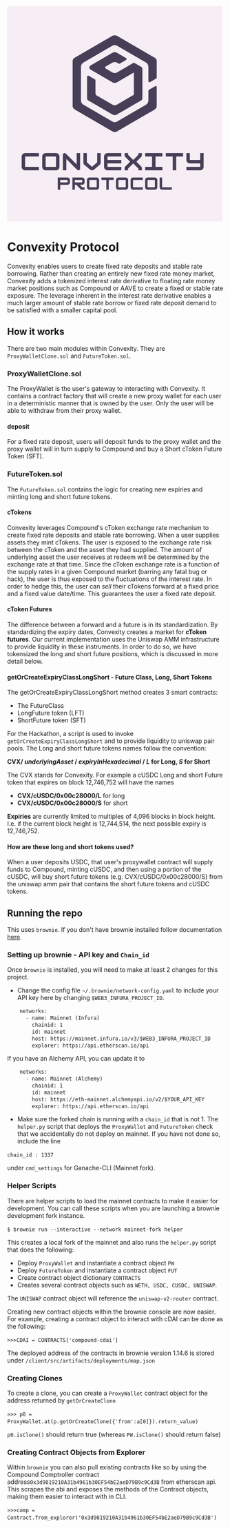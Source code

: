 ![alt text](https://github.com/leo-convexity/HackMoney/blob/main/ConvexityLogoLight.png?raw=true)

# Convexity Protocol

Convexity enables users to create fixed rate deposits and stable rate borrowing. Rather than creating an entirely new fixed rate money market, Convexity adds a tokenized interest rate derivative to floating rate money market positions such as Compound or AAVE to create a fixed or stable rate exposure. The leverage inherent in the interest rate derivative enables a much larger amount of stable rate borrow or fixed rate deposit demand to be satisfied with a smaller capital pool.

## How it works

There are two main modules within Convexity. They are `ProxyWalletClone.sol` and `FutureToken.sol`. 

### ProxyWalletClone.sol

The ProxyWallet is the user's gateway to interacting with Convexity. It contains a contract factory that will create a new proxy wallet for each user in a deterministic manner that is owned by the user. Only the user will be able to withdraw from their proxy wallet. 

#### deposit

For a fixed rate deposit, users will deposit funds to the proxy wallet and the proxy wallet will in turn supply to Compound and buy a Short cToken Future Token (SFT).

### FutureToken.sol

The `FutureToken.sol` contains the logic for creating new expiries and minting long and short future tokens.

#### cTokens

Convexity leverages Compound's cToken exchange rate mechanism to create fixed rate deposits and stable rate borrowing. When a user supplies assets they mint cTokens. The user is exposed to the exchange rate risk between the cToken and the asset they had supplied. The amount of underlying asset the user receives at redeem will be determined by the exchange rate at that time. Since the cToken exchange rate is a function of the supply rates in a given Compound market (barring any fatal bug or hack), the user is thus exposed to the fluctuations of the interest rate. In order to hedge this, the user can *sell* their cTokens forward at a fixed price and a fixed value date/time. This guarantees the user a fixed rate deposit.

#### cToken Futures

The difference between a forward and a future is in its standardization. By standardizing the expiry dates, Convexity creates a market for **cToken futures**. Our current implementation uses the Uniswap AMM infrastructure to provide liquidity in these instruments. In order to do so, we have tokensized the long and short future positions, which is discussed in more detail below.

#### getOrCreateExpiryClassLongShort - Future Class, Long, Short Tokens

The getOrCreateExpiryClassLongShort method creates 3 smart contracts:

- The FutureClass 
- LongFuture token (LFT)
- ShortFuture token (SFT)

For the Hackathon, a script is used to invoke `getOrCreateExpiryClassLongShort` and to provide liquidity to uniswap pair pools.
The Long and short future tokens names follow the convention: 

**CVX/ _underlyingAsset_ / _expiryInHexadecimal_ / _L_ for Long, _S_ for Short**

The CVX stands for Convexity. For example a cUSDC Long and short Future token that expires on block 12,746,752 will have the names

- **CVX/cUSDC/0x00c28000/L** for long
- **CVX/cUSDC/0x00c28000/S** for short

**Expiries** are currently limited to multiples of 4,096 blocks in block height. I.e. if the current block height is 12,744,514, the next possible expiry is 12,746,752.

#### How are these long and short tokens used?

When a user deposits USDC, that user's proxywallet contract will supply funds to Compound, minting cUSDC, and then using a portion of the cUSDC, will buy short future tokens (e.g. CVX/cUSDC/0x00c28000/S) from the uniswap amm pair that contains the short future tokens and cUSDC tokens. 

## Running the repo

This uses `brownie`. If you don't have brownie installed follow documentation [here](https://eth-brownie.readthedocs.io/en/stable/install.html).

### Setting up brownie - API key and `Chain_id`

Once `brownie` is installed, you will need to make at least 2 changes for this project. 

- Change the config file `~/.brownie/network-config.yaml` to include your API key here by changing `$WEB3_INFURA_PROJECT_ID`.
```- name: Ethereum
    networks:
      - name: Mainnet (Infura)
        chainid: 1
        id: mainnet
        host: https://mainnet.infura.io/v3/$WEB3_INFURA_PROJECT_ID
        explorer: https://api.etherscan.io/api
```
If you have an Alchemy API, you can update it to 

```- name: Ethereum
    networks:
      - name: Mainnet (Alchemy)
        chainid: 1
        id: mainnet
        host: https://eth-mainnet.alchemyapi.io/v2/$YOUR_API_KEY
        explorer: https://api.etherscan.io/api
```
- Make sure the forked chain is running with a `chain_id` that is not 1. The `helper.py` script that deploys the `ProxyWallet` and `FutureToken` check that we accidentally do not deploy on mainnet. If you have not done so, include the line

`chain_id : 1337` 

under `cmd_settings` for Ganache-CLI (Mainnet fork).

### Helper Scripts

There are helper scripts to load the mainnet contracts to make it easier for development. You can call these scripts when you are launching a brownie development fork instance.

`$ brownie run --interactive --network mainnet-fork helper`

This creates a local fork of the mainnet and also runs the `helper.py` script that does the following:

- Deploy `ProxyWallet` and instantiate a contract object `PW`
- Deploy `FutureToken` and instantiate a contract object `FUT`
- Create contract object dictionary `CONTRACTS`
- Creates several contract objects such as `WETH, USDC, CUSDC, UNISWAP`. 
 
The `UNISWAP` contract object will reference the `uniswap-v2-router` contract.

Creating new contract objects within the brownie console are now easier. For example, creating a contract object to interact with cDAI can be done as the following:

`>>>CDAI = CONTRACTS['compound-cdai']`

The deployed address of the contracts in brownie version 1.14.6 is stored under `/client/src/artifacts/deployments/map.json`

### Creating Clones

To create a clone, you can create a `ProxyWallet` contract object for the address returned by `getOrCreateClone`

`>>> p0 = ProxyWallet.at(p.getOrCreateClone({'from':a[0]}).return_value)`

`p0.isClone()` should return true (whereas `PW.isClone()` should return false)

### Creating Contract Objects from Explorer

Within `brownie` you can also pull existing contracts like so by using the Compound Comptroller contract address`0x3d9819210A31b4961b30EF54bE2aeD79B9c9Cd3B` from etherscan api. This scrapes the abi and exposes the methods of the Contract objects, making them easier to interact with in CLI.

`>>>comp = Contract.from_explorer('0x3d9819210A31b4961b30EF54bE2aeD79B9c9Cd3B')`
